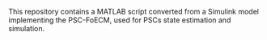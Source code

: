 This repository contains a MATLAB script converted from a Simulink model implementing the PSC-FoECM, used for PSCs state estimation and simulation.
